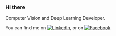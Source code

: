 ### Hi there

Computer Vision and Deep Learning Developer.

<!-- Actual text -->

You can find me on [![LinkedIn][2.2]][2], or on [![Facebook][1.2]][1].

<!-- Icons -->

[1.2]: <img src="https://i.pinimg.com/originals/d1/e0/6e/d1e06e9cc0b4c0880e99d7df775e5f7c.jpg" width="100px">
[2.2]: <img src="https://image.flaticon.com/icons/svg/174/174857.svg" width="100px">


<!-- Links to your social media accounts -->

[1]: https://www.facebook.com/isabellemcorrea/
[2]: https://www.linkedin.com/in/isabelle-corrêa-854285172/


<!--
**Isaryll/Isaryll** is a ✨ _special_ ✨ repository because its `README.md` (this file) appears on your GitHub profile.

